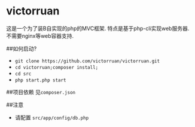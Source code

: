 # victorruan
这是一个为了装B自实现的php的MVC框架.
特点是基于php-cli实现web服务器.
不需要nginx等web容器支持.

##如何启动?
* ```git clone https://github.com/victorruan/victorruan.git```
* ```cd victorruan;composer install;```
* ```cd src```
* ```php start.php start``` 

##项目依赖
见`composer.json`

##注意
* 请配置 ```src/app/config/db.php```